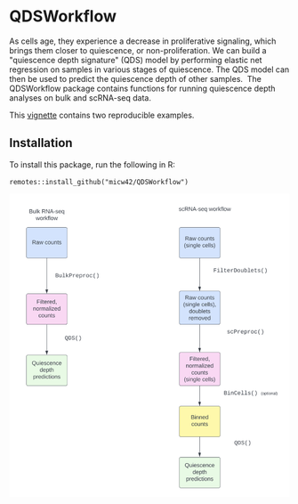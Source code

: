 # QDSWorkflow
As cells age, they experience a decrease in proliferative signaling, 
which brings them closer to quiescence, or non-proliferation. 
We can build a "quiescence depth signature" (QDS) model by performing 
elastic net regression on samples in various stages of quiescence. 
The QDS model can then be used to predict the quiescence depth of other samples.  
The QDSWorkflow package contains functions for running quiescence depth analyses on bulk and scRNA-seq data. 

This [vignette](http://htmlpreview.github.io/?https://github.com/micw42/QDSWorkflow/blob/main/vignettes/introduction.html) contains two reproducible examples.

## Installation
To install this package, run the following in R:

```
remotes::install_github("micw42/QDSWorkflow")
```

![Workflow chart](QDSWorkflow_chart.png)







